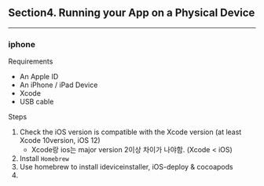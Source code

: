 ## Section4. Running your App on a Physical Device

---

### iphone

Requirements

- An Apple ID
- An iPhone / iPad Device
- Xcode
- USB cable

Steps

1. Check the iOS version is compatible with the Xcode version (at least Xcode 10version, iOS 12)
   - Xcode랑 ios는 major version 2이상 차이가 나야함. (Xcode < iOS)
2. Install `Homebrew`
3. Use homebrew to install ideviceinstaller, iOS-deploy & cocoapods
4. 


